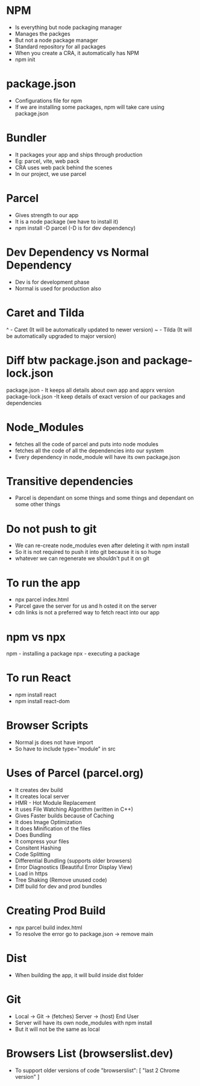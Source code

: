 # NPM
- Is everything but node packaging manager
- Manages the packges
- But not a node package manager
- Standard repository for all packages
- When you create a CRA, it automatically has NPM
- npm init 

# package.json
- Configurations file for npm
- If we are installing some packages, npm will take care using package.json

# Bundler
- It packages your app and ships through production
- Eg: parcel, vite, web pack
- CRA uses web pack behind the scenes
- In our project, we use parcel

# Parcel
- Gives strength to our app
- It is a node package (we have to install it)
- npm install -D parcel (-D is for dev dependency)

# Dev Dependency vs Normal Dependency
- Dev is for development phase
- Normal is used for production also

# Caret and Tilda
^ - Caret (It will be automatically updated to newer version)
~ - Tilda (It will be automatically upgraded to major version)

# Diff btw package.json and package-lock.json
package.json - It keeps all details about own app and apprx version
package-lock.json -It keep details of exact version of our packages and dependencies

# Node_Modules
- fetches all the code of parcel and puts into node modules
- fetches all the code of all the dependencies into our system
- Every dependency in node_module will have its own package.json

# Transitive dependencies
- Parcel is dependant on some things and some things and dependant on some other things


# Do not push to git
- We can re-create node_modules even after deleting it with npm install
- So it is not required to push it into git because it is so huge
- whatever we can regenerate we shouldn't put it on git

# To run the app
- npx parcel index.html
- Parcel gave the server for us and h osted it on the server
- cdn links is not a preferred way to fetch react into our app


# npm vs npx
npm - installing a package
npx - executing a package

# To run React
- npm install react
- npm install react-dom


# Browser Scripts
- Normal js does not have import
- So have to include type="module" in src

# Uses of Parcel (parcel.org)
- It creates dev build
- It creates local server
- HMR - Hot Module Replacement
- It uses File Watching Algorithm (written in C++)
- Gives Faster builds because of Caching
- It does Image Optimization
- It does Minification of the files
- Does Bundling
- It compress your files
- Consitent Hashing
- Code Splitting
- Differential Bundling (supports older browsers)
- Error Diagnostics (Beautiful Error Display View)
- Load in https 
- Tree Shaking (Remove unused code)
- Diff build for dev and prod bundles

# Creating Prod Build
- npx parcel build index.html
- To resolve the error go to package.json -> remove main

# Dist
- When building the app, it will build inside dist folder

# Git
- Local -> Git -> (fetches) Server -> (host) End User
- Server will have its own node_modules with npm install
- But it will not be the same as local

# Browsers List (browserslist.dev)
- To support older versions of code
"browserslist": [
    "last 2 Chrome version"
]